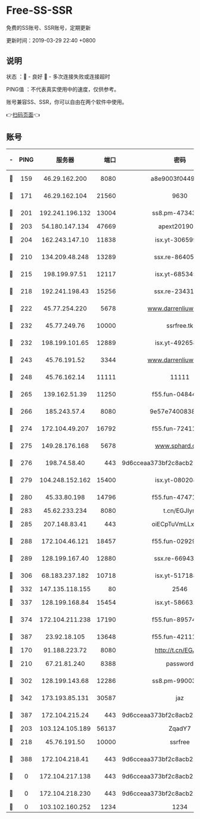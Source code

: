 # Free-SS-SSR

免费的SS账号、SSR账号，定期更新

更新时间：2019-03-29 22:40 +0800

## 说明

状态     ：🙂 - 良好 🙁 - 多次连接失败或连接超时

PING值   ：不代表真实使用中的速度，仅供参考。

账号兼容SS、SSR，你可以自由在两个软件中使用。

👉[扫码页面](https://liesauer.github.io/Free-SS-SSR/)👈

## 账号

|-|PING|服务器|端口|密码|加密方式|区域|
|:----:|:----:|:-----:|-----:|:----:|:----:|:----:|
|🙂|159|46.29.162.200|8080|a8e9003f0449cea5|chacha20-ietf|RU|
|🙂|171|46.29.162.104|21560|9630|aes-128-ctr|RU|
|🙂|201|192.241.196.132|13004|ss8.pm-47343847|aes-256-cfb|US|
|🙂|203|54.180.147.134|47669|apext2019001|chacha20|KR|
|🙂|204|162.243.147.10|11838|isx.yt-30659922|aes-256-cfb|US|
|🙂|210|134.209.48.248|13289|ssx.re-86405821|aes-256-cfb|US|
|🙂|215|198.199.97.51|12117|isx.yt-68534554|aes-256-cfb|US|
|🙂|218|192.241.198.43|15256|ssx.re-23431176|aes-256-cfb|US|
|🙂|222|45.77.254.220|5678|www.darrenliuwei.com|aes-256-cfb|SG|
|🙂|232|45.77.249.76|10000|ssrfree.tk|aes-256-cfb|SG|
|🙂|232|198.199.101.65|12889|isx.yt-49265808|aes-256-cfb|US|
|🙂|243|45.76.191.52|3344|www.darrenliuwei.com|aes-256-cfb|JP|
|🙂|248|45.76.162.14|11111|11111|aes-256-cfb|SG|
|🙂|265|139.162.51.39|11250|f55.fun-04844585|aes-256-cfb|SG|
|🙂|266|185.243.57.4|8080|9e57e7400838a01e|chacha20-ietf|US|
|🙂|274|172.104.49.207|16792|f55.fun-72411432|aes-256-cfb|SG|
|🙂|275|149.28.176.168|5678|www.sphard.com|aes-256-cfb|AU|
|🙂|276|198.74.58.40|443|9d6cceaa373bf2c8acb22e60b6a58be6|aes-256-cfb|US|
|🙂|279|104.248.152.162|15400|isx.yt-08020813|aes-256-cfb|SG|
|🙂|280|45.33.80.198|14796|f55.fun-47471001|aes-256-cfb|US|
|🙂|283|45.62.233.234|8080|t.cn/EGJIyrl|rc4-md5|CA|
|🙂|285|207.148.83.41|443|oiECpTuVmLLxk4Ts|aes-256-cfb|AU|
|🙂|288|172.104.46.121|18457|f55.fun-02929238|aes-256-cfb|SG|
|🙂|289|128.199.167.40|12880|ssx.re-66943146|aes-256-cfb|SG|
|🙂|306|68.183.237.182|10718|isx.yt-51718808|aes-256-cfb|SG|
|🙂|332|147.135.118.155|80|2546|chacha20|US|
|🙂|337|128.199.168.84|15454|isx.yt-58663210|aes-256-cfb|SG|
|🙂|374|172.104.211.238|17190|f55.fun-89574264|aes-256-cfb|US|
|🙂|387|23.92.18.105|13648|f55.fun-42111898|aes-256-cfb|US|
|🙂|170|91.188.223.72|8080|http://t.cn/EGJIyrl|rc4-md5|RU|
|🙂|210|67.21.81.240|8388|password|aes-256-cfb|US|
|🙂|302|128.199.143.68|12286|ss8.pm-99003865|aes-256-cfb|SG|
|🙂|342|173.193.85.131|30587|jaz|aes-256-cfb|US|
|🙂|387|172.104.215.24|443|9d6cceaa373bf2c8acb22e60b6a58be6|aes-256-cfb|US|
|🙁|203|103.124.105.189|56137|ZqadY7|chacha20|US|
|🙁|218|45.76.191.50|10000|ssrfree|aes-256-cfb|SG|
|🙁|388|172.104.218.41|443|9d6cceaa373bf2c8acb22e60b6a58be6|aes-256-cfb|US|
|🙁|0|172.104.217.138|443|9d6cceaa373bf2c8acb22e60b6a58be6|aes-256-cfb|US|
|🙁|0|172.104.218.230|443|9d6cceaa373bf2c8acb22e60b6a58be6|aes-256-cfb|US|
|🙁|0|103.102.160.252|1234|1234|rc4-md5|JP|
